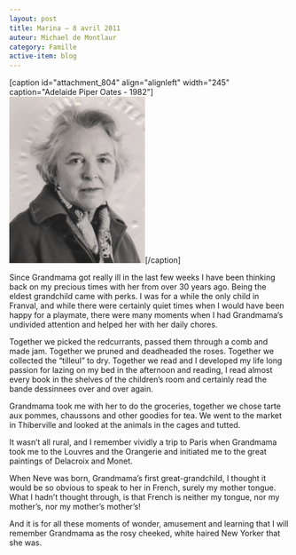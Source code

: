 ```yaml
---
layout: post
title: Marina – 8 avril 2011
auteur: Michael de Montlaur
category: Famille
active-item: blog
---
```

[caption id="attachment_804" align="alignleft" width="245" caption="Adelaide Piper Oates - 1982"]<a href="/photos/wordpress/APO1982.jpg"><img class="size-medium wp-image-804" title="APO1982" src="/photos/wordpress/APO1982-245x300.jpg" alt="" width="245" height="300" /></a>[/caption]

Since Grandmama got really ill in the last few weeks I have been thinking back on my precious times with her from over 30 years ago. Being the eldest grandchild came with perks. I was for a while the only child in Franval, and while there were certainly quiet times when I would have been happy for a playmate, there were many moments when I had Grandmama’s undivided attention and helped her with her daily chores.

Together we picked the redcurrants, passed them through a comb and made jam. Together we pruned and deadheaded the roses. Together we collected the “tilleul” to dry. Together we read and I developed my life long passion for lazing on my bed in the afternoon and reading, I read almost every book in the shelves of the children’s room and certainly read the bande dessinnees over and over again.

Grandmama took me with her to do the groceries, together we chose tarte aux pommes, chaussons and other goodies for tea. We went to the market in Thiberville and looked at the animals in the cages and tutted.

It wasn’t all rural, and I remember vividly a trip to Paris when Grandmama took me to the Louvres and the Orangerie and initiated me to the great paintings of Delacroix and Monet.

When Neve was born, Grandmama’s first great-grandchild, I thought it would be so obvious to speak to her in French, surely my mother tongue. What I hadn’t thought through, is that French is neither my tongue, nor my mother’s, nor my mother’s mother’s!

And it is for all these moments of wonder, amusement and learning that I will remember Grandmama as the rosy cheeked, white haired New Yorker that she was.
